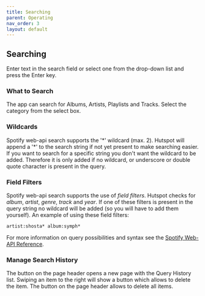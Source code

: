 ```yaml
---
title: Searching
parent: Operating
nav_order: 3
layout: default
---
```

## Searching
Enter text in the search field or select one from the drop-down list and press the Enter key.

### What to Search
The app can search for Albums, Artists, Playlists and Tracks. Select the category from the select box.

### Wildcards
Spotify web-api search supports the '\*' wildcard (max. 2). Hutspot will append a '\*' to the search string if not yet present to make searching easier. If you want to search for a specific string you don't want the wildcard to be added. Therefore it is only added if no wildcard, or underscore or double quote character is present in the query.

### Field Filters
Spotify web-api search supports the use of *field filters*. Hutspot checks for *album*, *artist*, *genre*, *track* and *year*. If one of these filters is present in the query string no wildcard will be added (so you will have to add them yourself).
An example of using these field filters:
```
artist:shosta* album:symph*
```

For more information on query possibilities and syntax see the [Spotify Web-API Reference](https://developer.spotify.com/documentation/web-api/reference/search/search/).

### Manage Search History
The button on the page header opens a new page with the Query History list. Swiping an item to the right will show a button which allows to delete the item. The button on the page header allows to delete all items.  